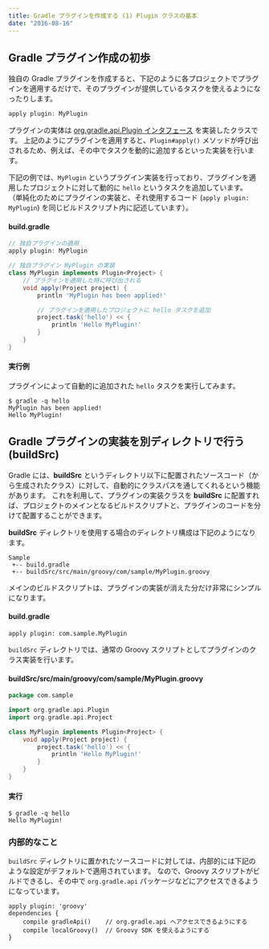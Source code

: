 ```yaml
---
title: Gradle プラグインを作成する (1) Plugin クラスの基本
date: "2016-08-16"
---
```


Gradle プラグイン作成の初歩
----

独自の Gradle プラグインを作成すると、下記のように各プロジェクトでプラグインを適用するだけで、そのプラグインが提供しているタスクを使えるようになったりします。

```groovy
apply plugin: MyPlugin
```

プラグインの実体は [org.gradle.api.Plugin インタフェース](http://gradle.monochromeroad.com/docs/javadoc/org/gradle/api/Plugin.html) を実装したクラスです。
上記のようにプラグインを適用すると、`Plugin#apply()` メソッドが呼び出されるため、例えば、その中でタスクを動的に追加するといった実装を行います。

下記の例では、`MyPlugin` というプラグイン実装を行っており、プラグインを適用したプロジェクトに対して動的に `hello` というタスクを追加しています。
（単純化のためにプラグインの実装と、それ使用するコード (`apply plugin: MyPlugin`) を同じビルドスクリプト内に記述しています）。


#### build.gradle

```groovy
// 独自プラグインの適用
apply plugin: MyPlugin

// 独自プラグイン MyPlugin の実装
class MyPlugin implements Plugin<Project> {
    // プラグインを適用した時に呼び出される
    void apply(Project project) {
        println 'MyPlugin has been applied!'

        // プラグインを適用したプロジェクトに hello タスクを追加
        project.task('hello') << {
            println 'Hello MyPlugin!'
        }
    }
}
```

#### 実行例

プラグインによって自動的に追加された `hello` タスクを実行してみます。

```
$ gradle -q hello
MyPlugin has been applied!
Hello MyPlugin!
```


Gradle プラグインの実装を別ディレクトリで行う (buildSrc)
----

Gradle には、**buildSrc** というディレクトリ以下に配置されたソースコード（から生成されたクラス）に対して、自動的にクラスパスを通してくれるという機能があります。
これを利用して、プラグインの実装クラスを **buildSrc** に配置すれば、プロジェクトのメインとなるビルドスクリプトと、プラグインのコードを分けて配置することができます。

**buildSrc** ディレクトリを使用する場合のディレクトリ構成は下記のようになります。

```
Sample
 +-- build.gradle
 +-- buildSrc/src/main/groovy/com/sample/MyPlugin.groovy
```

メインのビルドスクリプトは、プラグインの実装が消えた分だけ非常にシンプルになります。

#### build.gradle

```
apply plugin: com.sample.MyPlugin
```

`buildSrc` ディレクトリでは、通常の Groovy スクリプトとしてプラグインのクラス実装を行います。

#### buildSrc/src/main/groovy/com/sample/MyPlugin.groovy

```groovy
package com.sample

import org.gradle.api.Plugin
import org.gradle.api.Project

class MyPlugin implements Plugin<Project> {
    void apply(Project project) {
        project.task('hello') << {
            println 'Hello MyPlugin!'
        }
    }
}
```

#### 実行

```
$ gradle -q hello
Hello MyPlugin!
```


### 内部的なこと

`buildSrc` ディレクトリに置かれたソースコードに対しては、内部的には下記のような設定がデフォルトで適用されています。
なので、Groovy スクリプトがビルドできるし、その中で `org.gradle.api` パッケージなどにアクセスできるようになっています。

```
apply plugin: 'groovy'
dependencies {
    compile gradleApi()    // org.gradle.api へアクセスできるようにする
    compile localGroovy()  // Groovy SDK を使えるようにする
}
```

